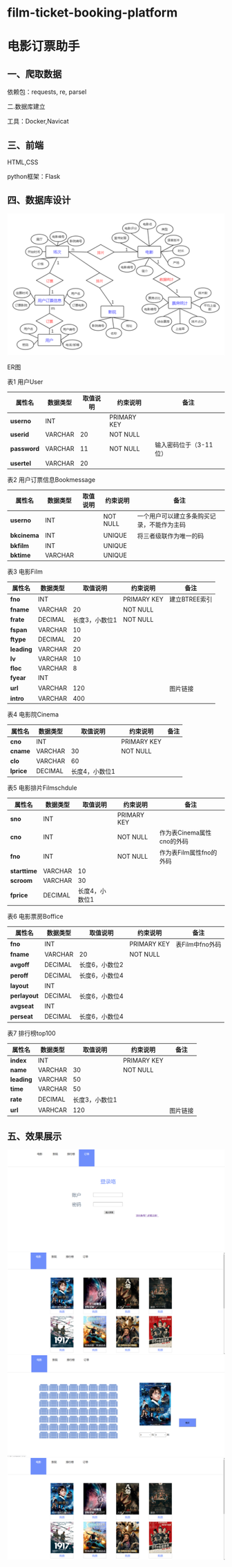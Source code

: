 # film-ticket-booking-platform
# 电影订票助手

## 一、爬取数据

依赖包：requests, re, parsel

二.数据库建立

工具：Docker,Navicat

## 三、前端

HTML,CSS

python框架：Flask

## 四、数据库设计

![ER](ER.png)

ER图

表1 用户User

| **属性名**   | **数据类型** | **取值说明** | **约束说明** | **备注**               |
| ------------ | ------------ | ------------ | ------------ | ---------------------- |
| **userno**   | INT          |              | PRIMARY KEY  |                        |
| **userid**   | VARCHAR      | 20           | NOT NULL     |                        |
| **password** | VARCHAR      | 11           | NOT NULL     | 输入密码位于（3-11位） |
| **usertel**  | VARCHAR      | 20           |              |                        |

表2 用户订票信息Bookmessage

| **属性名**   | **数据类型** | **取值说明** | **约束说明** | **备注**                                   |
| ------------ | ------------ | ------------ | ------------ | ------------------------------------------ |
| **userno**   | INT          |              | NOT NULL     | 一个用户可以建立多条购买记录，不能作为主码 |
| **bkcinema** | INT          |              | UNIQUE       | 将三者级联作为唯一的码                     |
| **bkfilm**   | INT          |              | UNIQUE       |                                            |
| **bktime**   | VARCHAR      |              | UNIQUE       |                                            |

表3 电影Film

| **属性名**  | **数据类型** | **取值说明**   | **约束说明** | **备注**      |
| ----------- | ------------ | -------------- | ------------ | ------------- |
| **fno**     | INT          |                | PRIMARY KEY  | 建立BTREE索引 |
| **fname**   | VARCHAR      | 20             | NOT NULL     |               |
| **frate**   | DECIMAL      | 长度3，小数位1 | NOT NULL     |               |
| **fspan**   | VARCHAR      | 10             |              |               |
| **ftype**   | DECIMAL      | 20             |              |               |
| **leading** | VARCHAR      | 20             |              |               |
| **lv**      | VARCHAR      | 10             |              |               |
| **floc**    | VARCHAR      | 8              |              |               |
| **fyear**   | INT          |                |              |               |
| **url**     | VARCHAR      | 120            |              | 图片链接      |
| **intro**   | VARCHAR      | 400            |              |               |

表4 电影院Cinema

| **属性名** | **数据类型** | **取值说明**   | **约束说明** | **备注** |
| ---------- | ------------ | -------------- | ------------ | -------- |
| **cno**    | INT          |                | PRIMARY KEY  |          |
| **cname**  | VARCHAR      | 30             | NOT NULL     |          |
| **clo**    | VARCHAR      | 60             |              |          |
| **lprice** | DECIMAL      | 长度4，小数位1 |              |          |

表5 电影排片Filmschdule

| **属性名**    | **数据类型** | **取值说明**   | **约束说明** | **备注**                  |
| ------------- | ------------ | -------------- | ------------ | ------------------------- |
| **sno**       | INT          |                | PRIMARY KEY  |                           |
| **cno**       | INT          |                | NOT NULL     | 作为表Cinema属性cno的外码 |
| **fno**       | INT          |                | NOT NULL     | 作为表Film属性fno的外码   |
| **starttime** | VARCHAR      | 10             |              |                           |
| **scroom**    | VARCHAR      | 30             |              |                           |
| **fprice**    | DECIMAL      | 长度4，小数位1 |              |                           |

表6 电影票房Boffice

| **属性名**    | **数据类型** | **取值说明**   | **约束说明** | **备注**        |
| ------------- | ------------ | -------------- | ------------ | --------------- |
| **fno**       | INT          |                | PRIMARY KEY  | 表Film中fno外码 |
| **fname**     | VARCHAR      | 20             | NOT NULL     |                 |
| **avgoff**    | DECIMAL      | 长度6，小数位2 |              |                 |
| **peroff**    | DECIMAL      | 长度6，小数位4 |              |                 |
| **layout**    | INT          |                |              |                 |
| **perlayout** | DECIMAL      | 长度6，小数位4 |              |                 |
| **avgseat**   | INT          |                |              |                 |
| **perseat**   | DECIMAL      | 长度6，小数位4 |              |                 |

表7 排行榜top100

| **属性名**  | **数据类型** | **取值说明**   | **约束说明** | **备注** |
| ----------- | ------------ | -------------- | ------------ | -------- |
| **index**   | INT          |                | PRIMARY KEY  |          |
| **name**    | VARCHAR      | 30             | NOT NULL     |          |
| **leading** | VARCHAR      | 50             |              |          |
| **time**    | VARCHAR      | 50             |              |          |
| **rate**    | DECIMAL      | 长度3，小数位1 |              |          |
| **url**     | VARHCAR      | 120            |              | 图片链接 |


## 五、效果展示

![image](界面/pic1.png)
![image](界面/pic2.png)
![image](界面/pic3.png)
![image](界面/pic4.png)

